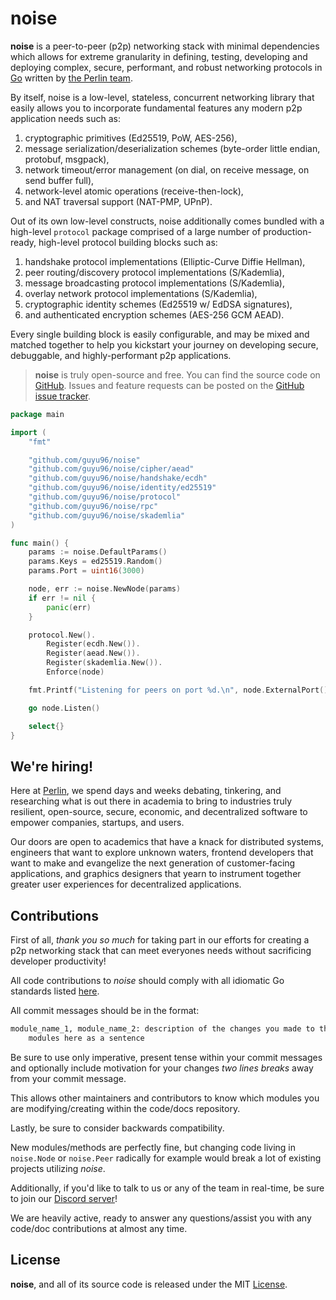 # noise

**noise** is a peer-to-peer (p2p) networking stack with minimal dependencies which allows for extreme granularity in defining, testing, developing and deploying complex, secure, performant, and robust networking protocols in [Go](https://golang.org) written by [the Perlin team](https://perlin.net).

By itself, noise is a low-level, stateless, concurrent networking library that easily allows you to incorporate fundamental features any modern p2p application needs such as:

1) cryptographic primitives (Ed25519, PoW, AES-256),
2) message serialization/deserialization schemes (byte-order little endian, protobuf, msgpack),
3) network timeout/error management (on dial, on receive message, on send buffer full),
4) network-level atomic operations (receive-then-lock),
5) and NAT traversal support (NAT-PMP, UPnP).

Out of its own low-level constructs, noise additionally comes bundled with a high-level `protocol` package comprised of a large number of production-ready, high-level protocol building blocks such as:

1) handshake protocol implementations (Elliptic-Curve Diffie Hellman),
2) peer routing/discovery protocol implementations (S/Kademlia),
3) message broadcasting protocol implementations (S/Kademlia),
4) overlay network protocol implementations (S/Kademlia),
5) cryptographic identity schemes (Ed25519 w/ EdDSA signatures),
6) and authenticated encryption schemes (AES-256 GCM AEAD).

Every single building block is easily configurable, and may be mixed and matched together to help you kickstart your journey on developing secure, debuggable, and highly-performant p2p applications.

> **noise** is truly open-source and free. You can find the source code on [GitHub](https://github.com/guyu96/noise). Issues and feature requests can be posted on the [GitHub issue tracker](https://github.com/guyu96/noise/issues).

```go
package main

import (
	"fmt"

	"github.com/guyu96/noise"
    "github.com/guyu96/noise/cipher/aead"
    "github.com/guyu96/noise/handshake/ecdh"
    "github.com/guyu96/noise/identity/ed25519"
    "github.com/guyu96/noise/protocol"
    "github.com/guyu96/noise/rpc"
    "github.com/guyu96/noise/skademlia"
)

func main() {
    params := noise.DefaultParams()
    params.Keys = ed25519.Random()
    params.Port = uint16(3000)

    node, err := noise.NewNode(params)
    if err != nil {
        panic(err)
    }

    protocol.New().
    	Register(ecdh.New()).
    	Register(aead.New()).
    	Register(skademlia.New()).
    	Enforce(node)

    fmt.Printf("Listening for peers on port %d.\n", node.ExternalPort())

    go node.Listen()

    select{}
}
```

## We're hiring!

Here at [Perlin](https://perlin.net), we spend days and weeks debating, tinkering, and researching what is out there in academia to bring to industries truly resilient, open-source, secure, economic, and decentralized software to empower companies, startups, and users.

Our doors are open to academics that have a knack for distributed systems, engineers that want to explore unknown waters, frontend developers that want to make and evangelize the next generation of customer-facing applications, and graphics designers that yearn to instrument together greater user experiences for decentralized applications.

## Contributions

First of all, _thank you so much_ for taking part in our efforts for creating a p2p networking stack that can meet everyones needs without sacrificing developer productivity!

All code contributions to _noise_ should comply with all idiomatic Go standards listed [here](https://github.com/golang/go/wiki/CodeReviewComments).

All commit messages should be in the format:

```bash
module_name_1, module_name_2: description of the changes you made to the two
    modules here as a sentence
```

Be sure to use only imperative, present tense within your commit messages and optionally include motivation for your changes _two lines breaks_ away from your commit message.

This allows other maintainers and contributors to know which modules you are modifying/creating within the code/docs repository.

Lastly, be sure to consider backwards compatibility.

New modules/methods are perfectly fine, but changing code living in `noise.Node` or `noise.Peer` radically for example would break a lot of existing projects utilizing _noise_.

Additionally, if you'd like to talk to us or any of the team in real-time, be sure to join our [Discord server](https://discord.gg/dMYfDPM)!

We are heavily active, ready to answer any questions/assist you with any code/doc contributions at almost any time.

## License

**noise**, and all of its source code is released under the MIT [License](https://github.com/guyu96/noise/blob/master/LICENSE).